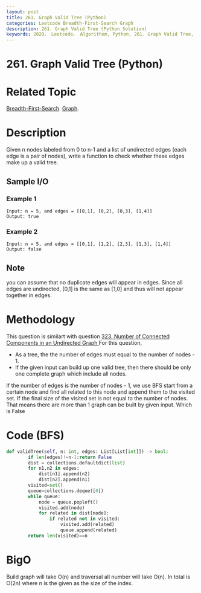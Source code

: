 ```yaml
---
layout: post
title: 261. Graph Valid Tree (Python)
categories: Leetcode Breadth-First-Search Graph
description: 261. Graph Valid Tree (Python Solution)
keywords: 2020， Leetcode， Algorithem, Python, 261. Graph Valid Tree, zhenyu, Breadth-First-Search, BFS, Breadth First Search, Graph
---
```


# 261. Graph Valid Tree (Python)

# Related Topic
<a href="/categories/#Breadth-First-Search" target="_blank"> Breadth-First-Search</a>.
<a href="/categories/#Graph" target="_blank"> Graph</a>.

# Description
Given n nodes labeled from 0 to n-1 and a list of undirected edges (each edge is a pair of nodes), write a function to check whether these edges make up a valid tree.


## Sample I/O

### Example 1
```
Input: n = 5, and edges = [[0,1], [0,2], [0,3], [1,4]]
Output: true
```

### Example 2
```
Input: n = 5, and edges = [[0,1], [1,2], [2,3], [1,3], [1,4]]
Output: false
```

## Note
you can assume that no duplicate edges will appear in edges. Since all edges are undirected, [0,1] is the same as [1,0] and thus will not appear together in edges.

# Methodology
This question is similart with question <a href="/2020/03/27/lc323/" target="_blank"> 323. Number of Connected Components in an Undirected Graph </a>
For this question, 
* As a tree, the the number of edges must equal to the number of nodes - 1.
* If the given input can build up one valid tree, then there should be only one complete graph which include all nodes.

If the number of edges is the number of nodes - 1, we use BFS start from a certain node and find all related to this node and append them to the visited set. If the final size of the visited set is not equal to the number of nodes. That means there are more than 1 graph can be built by given input. Which is False

# Code (BFS)
```python
def validTree(self, n: int, edges: List[List[int]]) -> bool:
        if len(edges)!=n-1:return False
        dist = collections.defaultdict(list)
        for n1,n2 in edges:
            dist[n1].append(n2)
            dist[n2].append(n1)
        visited=set()
        queue=collections.deque([0])
        while queue:
            node = queue.popleft()
            visited.add(node)
            for related in dist[node]:
                if related not in visited:
                    visited.add(related)
                    queue.append(related)
        return len(visited)==n
```
# BigO
Build graph will take O(n) and traversal all number will take O(n). In total is O(2n) where n is the given as the size of the index.